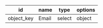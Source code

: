 id            |name               |type          |options       
--------------|-------------------|--------------|--------------
object_key    |Email              |select        |object